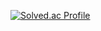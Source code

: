 [![Solved.ac Profile](http://mazassumnida.wtf/api/v2/generate_badge?boj=sbl1998)](https://solved.ac/sbl1998/)

